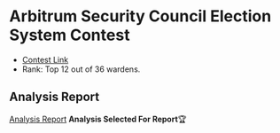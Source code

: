 # Arbitrum Security Council Election System Contest
- [Contest Link](https://code4rena.com/audits/2023-08-arbitrum-security-council-election-system#top)
- Rank: Top 12 out of 36 wardens.

## Analysis Report
[Analysis Report](./Analysis.md)  **Analysis Selected For Report**🏆